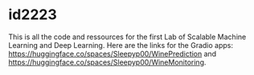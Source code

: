 # id2223
This is all the code and ressources for the first Lab of Scalable Machine Learning and Deep Learning.
Here are the links for the Gradio apps: https://huggingface.co/spaces/Sleepyp00/WinePrediction and https://huggingface.co/spaces/Sleepyp00/WineMonitoring. 


